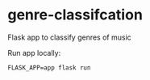 # genre-classifcation
Flask app to classify genres of music


Run app locally:

```
FLASK_APP=app flask run
```